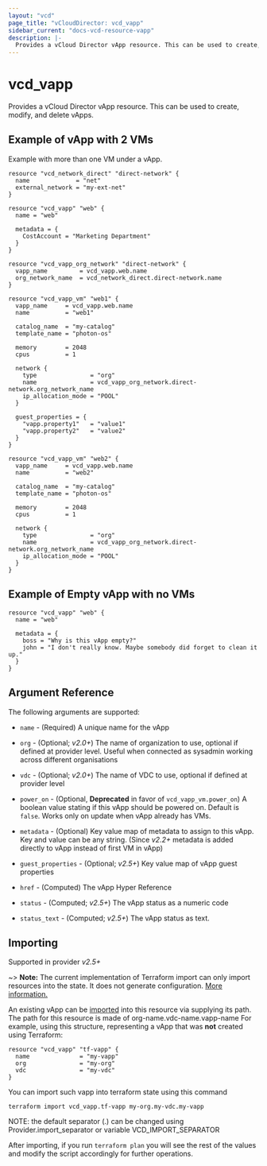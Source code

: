 ```yaml
---
layout: "vcd"
page_title: "vCloudDirector: vcd_vapp"
sidebar_current: "docs-vcd-resource-vapp"
description: |-
  Provides a vCloud Director vApp resource. This can be used to create, modify, and delete vApps.
---
```


# vcd\_vapp

Provides a vCloud Director vApp resource. This can be used to create, modify, and delete vApps.

## Example of vApp with 2 VMs

Example with more than one VM under a vApp.

```hcl
resource "vcd_network_direct" "direct-network" {
  name             = "net"
  external_network = "my-ext-net"
}

resource "vcd_vapp" "web" {
  name = "web"

  metadata = {
    CostAccount = "Marketing Department"
  }
}

resource "vcd_vapp_org_network" "direct-network" {
  vapp_name         = vcd_vapp.web.name
  org_network_name  = vcd_network_direct.direct-network.name
}

resource "vcd_vapp_vm" "web1" {
  vapp_name     = vcd_vapp.web.name
  name          = "web1"

  catalog_name  = "my-catalog"
  template_name = "photon-os"

  memory        = 2048
  cpus          = 1

  network {
    type               = "org"
    name               = vcd_vapp_org_network.direct-network.org_network_name
    ip_allocation_mode = "POOL"
  }

  guest_properties = {
    "vapp.property1"   = "value1"
    "vapp.property2"   = "value2"
  }
}

resource "vcd_vapp_vm" "web2" {
  vapp_name     = vcd_vapp.web.name
  name          = "web2"

  catalog_name  = "my-catalog"
  template_name = "photon-os"

  memory        = 2048
  cpus          = 1

  network {
    type               = "org"
    name               = vcd_vapp_org_network.direct-network.org_network_name
    ip_allocation_mode = "POOL"
  }
}
```

## Example of Empty vApp with no VMs

```hcl
resource "vcd_vapp" "web" {
  name = "web"

  metadata = {
    boss = "Why is this vApp empty?"
    john = "I don't really know. Maybe somebody did forget to clean it up."
  }
}
```

## Argument Reference

The following arguments are supported:

* `name` - (Required) A unique name for the vApp
* `org` - (Optional; *v2.0+*) The name of organization to use, optional if defined at provider level. Useful when connected as sysadmin working across different organisations
* `vdc` - (Optional; *v2.0+*) The name of VDC to use, optional if defined at provider level
* `power_on` - (Optional, **Deprecated** in favor of `vcd_vapp_vm.power_on`) A boolean value stating if this vApp should be powered on. Default is `false`. Works only on update when vApp already has VMs.
* `metadata` - (Optional) Key value map of metadata to assign to this vApp. Key and value can be any string. (Since *v2.2+* metadata is added directly to vApp instead of first VM in vApp)
* `guest_properties` - (Optional; *v2.5+*) Key value map of vApp guest properties

* `href` - (Computed) The vApp Hyper Reference
* `status` - (Computed; *v2.5+*) The vApp status as a numeric code
* `status_text` - (Computed; *v2.5+*) The vApp status as text.


## Importing

Supported in provider *v2.5+*

~> **Note:** The current implementation of Terraform import can only import resources into the state. It does not generate
configuration. [More information.][docs-import]

An existing vApp can be [imported][docs-import] into this resource via supplying its path.
The path for this resource is made of org-name.vdc-name.vapp-name
For example, using this structure, representing a vApp that was **not** created using Terraform:

```hcl
resource "vcd_vapp" "tf-vapp" {
  name              = "my-vapp"
  org               = "my-org"
  vdc               = "my-vdc"
}
```

You can import such vapp into terraform state using this command

```
terraform import vcd_vapp.tf-vapp my-org.my-vdc.my-vapp
```

NOTE: the default separator (.) can be changed using Provider.import_separator or variable VCD_IMPORT_SEPARATOR

[docs-import]:https://www.terraform.io/docs/import/

After importing, if you run `terraform plan` you will see the rest of the values and modify the script accordingly for
further operations.

